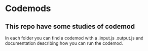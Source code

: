 # Codemods

## This repo have some studies of codemod

In each folder you can find a codemod with a .input.js .output.js and documentation describing how you can run the codemod.
